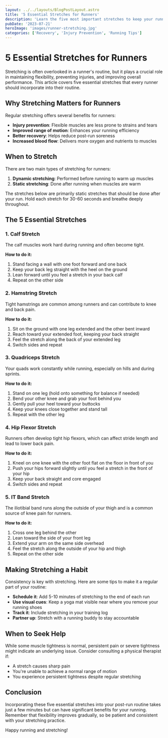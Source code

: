 ```yaml
---
layout: ../../layouts/BlogPostLayout.astro
title: '5 Essential Stretches for Runners'
description: 'Learn the five most important stretches to keep your running body flexible, prevent injuries, and improve performance.'
pubDate: '2023-07-21'
heroImage: 'images/runner-stretching.jpg'
categories: ['Recovery', 'Injury Prevention', 'Running Tips']
---
```


# 5 Essential Stretches for Runners

Stretching is often overlooked in a runner's routine, but it plays a crucial role in maintaining flexibility, preventing injuries, and improving overall performance. This article covers five essential stretches that every runner should incorporate into their routine.

## Why Stretching Matters for Runners

Regular stretching offers several benefits for runners:

- **Injury prevention**: Flexible muscles are less prone to strains and tears
- **Improved range of motion**: Enhances your running efficiency
- **Better recovery**: Helps reduce post-run soreness
- **Increased blood flow**: Delivers more oxygen and nutrients to muscles

## When to Stretch

There are two main types of stretching for runners:

1. **Dynamic stretching**: Performed before running to warm up muscles
2. **Static stretching**: Done after running when muscles are warm

The stretches below are primarily static stretches that should be done after your run. Hold each stretch for 30-60 seconds and breathe deeply throughout.

## The 5 Essential Stretches

### 1. Calf Stretch

The calf muscles work hard during running and often become tight.

**How to do it:**
1. Stand facing a wall with one foot forward and one back
2. Keep your back leg straight with the heel on the ground
3. Lean forward until you feel a stretch in your back calf
4. Repeat on the other side

### 2. Hamstring Stretch

Tight hamstrings are common among runners and can contribute to knee and back pain.

**How to do it:**
1. Sit on the ground with one leg extended and the other bent inward
2. Reach toward your extended foot, keeping your back straight
3. Feel the stretch along the back of your extended leg
4. Switch sides and repeat

### 3. Quadriceps Stretch

Your quads work constantly while running, especially on hills and during sprints.

**How to do it:**
1. Stand on one leg (hold onto something for balance if needed)
2. Bend your other knee and grab your foot behind you
3. Gently pull your heel toward your buttocks
4. Keep your knees close together and stand tall
5. Repeat with the other leg

### 4. Hip Flexor Stretch

Runners often develop tight hip flexors, which can affect stride length and lead to lower back pain.

**How to do it:**
1. Kneel on one knee with the other foot flat on the floor in front of you
2. Push your hips forward slightly until you feel a stretch in the front of your hip
3. Keep your back straight and core engaged
4. Switch sides and repeat

### 5. IT Band Stretch

The iliotibial band runs along the outside of your thigh and is a common source of knee pain for runners.

**How to do it:**
1. Cross one leg behind the other
2. Lean toward the side of your front leg
3. Extend your arm on the same side overhead
4. Feel the stretch along the outside of your hip and thigh
5. Repeat on the other side

## Making Stretching a Habit

Consistency is key with stretching. Here are some tips to make it a regular part of your routine:

- **Schedule it**: Add 5-10 minutes of stretching to the end of each run
- **Use visual cues**: Keep a yoga mat visible near where you remove your running shoes
- **Track it**: Include stretching in your training log
- **Partner up**: Stretch with a running buddy to stay accountable

## When to Seek Help

While some muscle tightness is normal, persistent pain or severe tightness might indicate an underlying issue. Consider consulting a physical therapist if:

- A stretch causes sharp pain
- You're unable to achieve a normal range of motion
- You experience persistent tightness despite regular stretching

## Conclusion

Incorporating these five essential stretches into your post-run routine takes just a few minutes but can have significant benefits for your running. Remember that flexibility improves gradually, so be patient and consistent with your stretching practice.

Happy running and stretching!